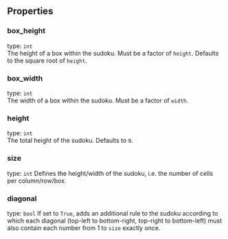 ## Properties
### box_height
type: `int`  
The height of a box within the sudoku. Must be a factor of `height`. Defaults to the square root of `height`.
### box_width
type: `int`  
The width of a box within the sudoku. Must be a factor of `width`. 
### height
type: `int`  
The total height of the sudoku. Defaults to `9`.
### size
type: `int`
Defines the height/width of the sudoku, i.e. the number of cells per column/row/box.
### diagonal
type: `bool`
If set to `True`, adds an additional rule to the sudoku according to which each diagonal (top-left to bottom-right,
top-right to bottom-left) must also contain each number from 1 to `size` exactly once.